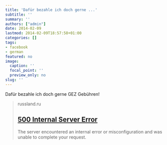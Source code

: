 ```yaml
---
title: 'Dafür bezahle ich doch gerne ...'
subtitle: ''
summary: ''
authors: ["admin"]
date: 2014-02-09
lastmod: 2014-02-09T18:57:58+01:00
categories: []
tags:
- facebook
- german
featured: no
image:
  caption: ''
  focal_point: ''
  preview_only: no
slug: ''
---
```

Dafür bezahle ich doch gerne GEZ Gebühren!
> russland.ru
> ## [500 Internal Server Error](http://www.russland.ru/eroeffnungsfeier-proteststurm-gegen-zdf-moderatoren/)
>
>The server encountered an internal error or
misconfiguration and was unable to complete
your request.


